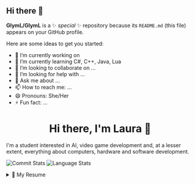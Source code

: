 ## Hi there 👋


**GlymL/GlymL** is a ✨ _special_ ✨ repository because its `README.md` (this file) appears on your GitHub profile.

Here are some ideas to get you started:

- 🔭 I’m currently working on 
- 🌱 I’m currently learning C#, C++, Java, Lua
- 👯 I’m looking to collaborate on ...
- 🤔 I’m looking for help with ...
- 💬 Ask me about ...
- 📫 How to reach me: ...
- 😄 Pronouns: She/Her
- ⚡ Fun fact: ...
  
<h1 align="center">Hi there, I'm Laura 👋</h1>

<!-- future portfolio here -->

I'm a student interested in AI, video game development and, at a lesser extent, everything about computers, hardware and software development.

<p>
  <img src="https://github-readme-stats.vercel.app/api?username=GlymL&theme=dracula&include_all_commits=true&count_private=true&hide_title=true" alt="Commit Stats"/>
  <img src="https://github-readme-stats.vercel.app/api/top-langs/?username=GlymL&theme=dracula&hide=jupyter%20notebook&layout=compact" alt="Language Stats" />
</p>


<!-- [![GitHub Streak](https://streak-stats.demolab.com?user=ALK222&theme=dracula&date_format=j%20M%5B%20Y%5D)](https://git.io/streak-stats) -->
<details>
  <summary>📃 My Resume</summary>

## Education

- 📖 **Software Engineering**\
  🏛️ **Universidad Complutense de Madrid**
</details>
